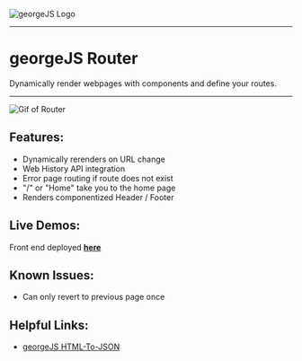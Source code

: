 ![georgeJS Logo](#)
___
# georgeJS Router
Dynamically render webpages with components and define your routes.
___
![Gif of Router](#)

## Features:
*  Dynamically rerenders on URL change
*  Web History API integration
*  Error page routing if route does not exist
*  "/" or "Home" take you to the home page
*  Renders componentized Header / Footer

## Live Demos:
Front end deployed **[here](https://gread-frontend.firebaseapp.com/home)**

## Known Issues:
*  Can only revert to previous page once

## Helpful Links:
*  [georgeJS HTML-To-JSON](https://github.com/rusticpenguin/georgeJS-html-to-json-converter/)
